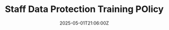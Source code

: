 ---
title: Staff Data Protection Training POlicy
linkTitle: Staff Data Protection Training POlicy
date: '2025-05-01T21:06:00Z'
weight: 1
description: No content
draft: false
ref: staff-data-protection-training-policy
---